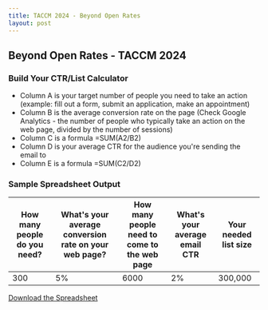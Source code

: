 ```yaml
---
title: TACCM 2024 - Beyond Open Rates
layout: post
---
```

## Beyond Open Rates - TACCM 2024

### Build Your CTR/List Calculator
* Column A is your target number of people you need to take an action (example: fill out a form, submit an application, make an appointment)
* Column B is the average conversion rate on the page (Check Google Analytics - the number of people who typically take an action on the web page, divided by the number of sessions)
* Column C is a formula =SUM(A2/B2)
* Column D is your average CTR for the audience you're sending the email to
* Column E is a formula =SUM(C2/D2)

### Sample Spreadsheet Output

| How many people do you need? | What's your average conversion rate on your web page? | How many people need to come to the web page | What's your average email CTR | Your needed list size |
|------------------------------|------------------------------------------------------|---------------------------------------------|-------------------------------|----------------------|
| 300                          | 5%                                                   | 6000                                        | 2%                            | 300,000              |


[Download the Spreadsheet]((https://github.com/jdblundell/jdblundell.github.io/raw/master/ctr-calculator.xlsx))
